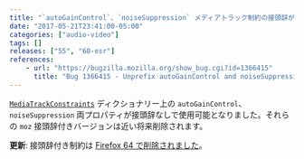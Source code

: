 ```yaml
---
title: "`autoGainControl`、`noiseSuppression` メディアトラック制約の接頭辞が外れました"
date: "2017-05-21T23:41:00-05:00"
categories: ["audio-video"]
tags: []
releases: ["55", "60-esr"]
references:
    - url: "https://bugzilla.mozilla.org/show_bug.cgi?id=1366415"
      title: "Bug 1366415 - Unprefix autoGainControl and noiseSuppression constraints"
---
```

[`MediaTrackConstraints`](https://developer.mozilla.org/docs/Web/API/MediaTrackConstraints) ディクショナリー上の `autoGainControl`、`noiseSuppression` 両プロパティが接頭辞なしで使用可能となりました。それらの `moz` 接頭辞付きバージョンは近い将来削除されます。

**更新**: 接頭辞付き制約は [Firefox 64 で削除されました](https://www.fxsitecompat.dev/ja/docs/2018/prefixed-autogaincontrol-and-noisesuppression-media-track-constraints-have-been-removed/)。
